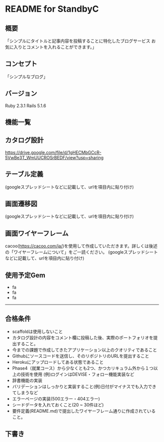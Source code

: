 
# README for StandbyC

## 概要
「シンプルにタイトルと記事内容を投稿することに特化したブログサービス お気に入りとコメントを入れることができます。」

## コンセプト
「シンプルなブログ」

## バージョン
Ruby 2.3.1 Rails 5.1.6

## 機能一覧

## カタログ設計
https://drive.google.com/file/d/1gHECMbGCcR-5VwBe3T_WmUUCROSrBEDF/view?usp=sharing

## テーブル定義
   (googleスプレッドシートなどに記載して、urlを項目内に貼り付け)

## 画面遷移図
  (googleスプレッドシートなどに記載して、urlを項目内に貼り付け)

## 画面ワイヤーフレーム
  cacoo(https://cacoo.com/ja/)を使用して作成していただきます。詳しくは後述の「ワイヤーフレームについて」をご一読ください。
  (googleスプレッドシートなどに記載して、urlを項目内に貼り付け)

## 使用予定Gem
- fa
- fa
- fa

***

## 合格条件
- scaffoldは使用しないこと
- カタログ設計の内容をコメント欄に投稿した後、実際のポートフォリオを提出すること。
- 今までの課題で作成してきたアプリケーション以上のクオリティであること
- Githubにソースコードを送信し、そのリポジトリのURLを提出すること
- Herokuにアップロードしてある状態であること
- Phase4（就業コース）から少なくとも2つ、かつカリキュラム外から１つ以上の技術を使用 (例)ログインはDEVISE・フォロー機能実装など
- 辞書機能の実装
- バリデーションはしっかりと実装すること(例)日付がマイナスでも入力できてしまうなど
- エラーページの実装(500エラー・404エラー)
- シードデータを入れておくこと(20 ~ 30件ほど)
- 要件定義(README.md)で提出したワイヤーフレーム通りに作成されていること。

## 下書き
